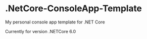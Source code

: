 # .NetCore-ConsoleApp-Template
My personal console app template for .NET Core

Currently for version .NETCore 6.0
